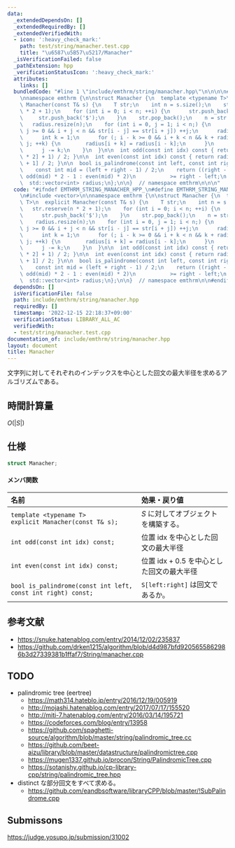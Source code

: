 ```yaml
---
data:
  _extendedDependsOn: []
  _extendedRequiredBy: []
  _extendedVerifiedWith:
  - icon: ':heavy_check_mark:'
    path: test/string/manacher.test.cpp
    title: "\u6587\u5B57\u5217/Manacher"
  _isVerificationFailed: false
  _pathExtension: hpp
  _verificationStatusIcon: ':heavy_check_mark:'
  attributes:
    links: []
  bundledCode: "#line 1 \"include/emthrm/string/manacher.hpp\"\n\n\n\n#include <vector>\n\
    \nnamespace emthrm {\n\nstruct Manacher {\n  template <typename T>\n  explicit\
    \ Manacher(const T& s) {\n    T str;\n    int n = s.size();\n    str.reserve(n\
    \ * 2 + 1);\n    for (int i = 0; i < n; ++i) {\n      str.push_back(s[i]);\n \
    \     str.push_back('$');\n    }\n    str.pop_back();\n    n = str.size();\n \
    \   radius.resize(n);\n    for (int i = 0, j = 1; i < n;) {\n      while (i -\
    \ j >= 0 && i + j < n && str[i - j] == str[i + j]) ++j;\n      radius[i] = j;\n\
    \      int k = 1;\n      for (; i - k >= 0 && i + k < n && k + radius[i - k] <\
    \ j; ++k) {\n        radius[i + k] = radius[i - k];\n      }\n      i += k;\n\
    \      j -= k;\n    }\n  }\n\n  int odd(const int idx) const { return (radius[idx\
    \ * 2] + 1) / 2; }\n\n  int even(const int idx) const { return radius[idx * 2\
    \ + 1] / 2; }\n\n  bool is_palindrome(const int left, const int right) const {\n\
    \    const int mid = (left + right - 1) / 2;\n    return ((right - left) & 1 ?\
    \ odd(mid) * 2 - 1 : even(mid) * 2)\n           >= right - left;\n  }\n\n private:\n\
    \  std::vector<int> radius;\n};\n\n}  // namespace emthrm\n\n\n"
  code: "#ifndef EMTHRM_STRING_MANACHER_HPP_\n#define EMTHRM_STRING_MANACHER_HPP_\n\
    \n#include <vector>\n\nnamespace emthrm {\n\nstruct Manacher {\n  template <typename\
    \ T>\n  explicit Manacher(const T& s) {\n    T str;\n    int n = s.size();\n \
    \   str.reserve(n * 2 + 1);\n    for (int i = 0; i < n; ++i) {\n      str.push_back(s[i]);\n\
    \      str.push_back('$');\n    }\n    str.pop_back();\n    n = str.size();\n\
    \    radius.resize(n);\n    for (int i = 0, j = 1; i < n;) {\n      while (i -\
    \ j >= 0 && i + j < n && str[i - j] == str[i + j]) ++j;\n      radius[i] = j;\n\
    \      int k = 1;\n      for (; i - k >= 0 && i + k < n && k + radius[i - k] <\
    \ j; ++k) {\n        radius[i + k] = radius[i - k];\n      }\n      i += k;\n\
    \      j -= k;\n    }\n  }\n\n  int odd(const int idx) const { return (radius[idx\
    \ * 2] + 1) / 2; }\n\n  int even(const int idx) const { return radius[idx * 2\
    \ + 1] / 2; }\n\n  bool is_palindrome(const int left, const int right) const {\n\
    \    const int mid = (left + right - 1) / 2;\n    return ((right - left) & 1 ?\
    \ odd(mid) * 2 - 1 : even(mid) * 2)\n           >= right - left;\n  }\n\n private:\n\
    \  std::vector<int> radius;\n};\n\n}  // namespace emthrm\n\n#endif  // EMTHRM_STRING_MANACHER_HPP_\n"
  dependsOn: []
  isVerificationFile: false
  path: include/emthrm/string/manacher.hpp
  requiredBy: []
  timestamp: '2022-12-15 22:18:37+09:00'
  verificationStatus: LIBRARY_ALL_AC
  verifiedWith:
  - test/string/manacher.test.cpp
documentation_of: include/emthrm/string/manacher.hpp
layout: document
title: Manacher
---
```


文字列に対してそれぞれのインデックスを中心とした回文の最大半径を求めるアルゴリズムである。


## 時間計算量

$O(\lvert S \rvert)$


## 仕様

```cpp
struct Manacher;
```

#### メンバ関数

|名前|効果・戻り値|
|:--|:--|
|`template <typename T>`<br>`explicit Manacher(const T& s);`|$S$ に対してオブジェクトを構築する。|
|`int odd(const int idx) const;`|位置 $\mathrm{idx}$ を中心とした回文の最大半径|
|`int even(const int idx) const;`|位置 $\mathrm{idx} + 0.5$ を中心とした回文の最大半径|
|`bool is_palindrome(const int left, const int right) const;`|`S[left:right]` は回文であるか。|


## 参考文献

- https://snuke.hatenablog.com/entry/2014/12/02/235837
- https://github.com/drken1215/algorithm/blob/d4d987bfd9205655862986b3d27339381b1ffaf7/String/manacher.cpp


## TODO

- palindromic tree (eertree)
  - https://math314.hateblo.jp/entry/2016/12/19/005919
  - http://mojashi.hatenablog.com/entry/2017/07/17/155520
  - http://miti-7.hatenablog.com/entry/2016/03/14/195721
  - https://codeforces.com/blog/entry/13958
  - https://github.com/spaghetti-source/algorithm/blob/master/string/palindromic_tree.cc
  - https://github.com/beet-aizu/library/blob/master/datastructure/palindromictree.cpp
  - https://mugen1337.github.io/procon/String/PalindromicTree.cpp
  - https://sotanishy.github.io/cp-library-cpp/string/palindromic_tree.hpp
- distinct な部分回文をすべて求める。
  - https://github.com/eandbsoftware/libraryCPP/blob/master/!SubPalindrome.cpp


## Submissons

https://judge.yosupo.jp/submission/31002
